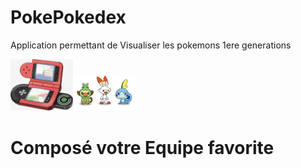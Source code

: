 # PokePokedex
Application permettant de Visualiser les pokemons 1ere generations

<img src="https://github.com/sandroooo/Pokedex/blob/master/app/src/main/res/drawable/pokedex.jpg" width="100"><img src="https://github.com/sandroooo/Pokedex/blob/master/app/src/main/res/drawable/poke.jpg" width="100">

# Composé votre Equipe favorite





